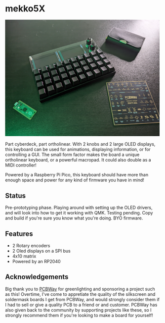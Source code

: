 # mekko5X

<img src="https://raw.githubusercontent.com/ChrisChrisLoLo/mekko5X/main/images/PXL_20221010_015452181.jpg" width="500">

Part cyberdeck, part ortholinear. With 2 knobs and 2 large OLED displays, this keyboard can be used for animations, displaying information, or for controlling a GUI. The small form factor makes the board a unique ortholinear keyboard, or a powerful macropad. It could also double as a MIDI controller!

Powered by a Raspberry Pi Pico, this keyboard should have more than enough space and power for any kind of firmware you have in mind!

## Status
Pre-prototyping phase. Playing around with setting up the OLED drivers, and will look into how to get it working with QMK. Testing pending. Copy and build if you're sure you know what you're doing. BYO firmware.

## Features
- 2 Rotary encoders
- 2 Oled displays on a SPI bus
- 4x10 matrix
- Powered by an RP2040

## Acknowledgements
Big thank you to [PCBWay](https://www.pcbway.com/) for greenlighting and sponsoring a project such as this! Overtime, I've come to appretiate the quality of the silkscreen and soldermask boards I get from PCBWay, and would strongly consider them if I had to sell or give a quality PCB to a friend or and customer. PCBWay has also given back to the community by supporting projects like these, so I strongly recommend them if you're looking to make a board for yourself!
